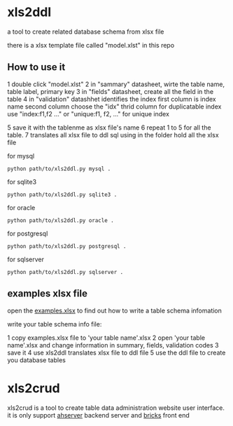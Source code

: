 # xls2ddl

a tool to create related database schema from xlsx file

there is a xlsx template file called "model.xlst" in this repo

## How to use it

1 double click "model.xlst"
2 in "sammary" datasheet, wirte the table name, table label, primary key
3 in "fields" datasheet, create all the field in the table
4 in "validation" datashhet identifies the index
  first column is index name
  second column choose the "idx"
  thrid column for duplicatable index use "index:f1,f2 ..." or "unique:f1, f2, ..." for unique index

5 save it with the tablenme as xlsx file's name
6 repeat 1 to 5 for all the table.
7 translates all xlsx file to ddl sql using
in the folder hold all the xlsx file

for mysql
```
python path/to/xls2ddl.py mysql .
```
for sqlite3
```
python path/to/xls2ddl.py sqlite3 .
```
for oracle
```
python path/to/xls2ddl.py oracle .
```
for postgresql
```
python path/to/xls2ddl.py postgresql .
```
for sqlserver
```
python path/to/xls2ddl.py sqlserver .
```
## examples xlsx file
open the [examples.xlsx](./examples.xlsx) to find out how to write a table schema infomation

write your table schema info file:

1 copy examples.xlsx file to 'your table name'.xlsx
2 open 'your table name'.xlsx and change information in summary, fields, validation codes
3 save it
4 use xls2ddl translates xlsx file to ddl file
5 use the ddl file to create you database tables

# xls2crud
xls2crud is a tool to create table data administration website user interface.
it is only support [ahserver](https://git.kaiyuancloud.cn/yumoqing/ahserver) backend server and [bricks](https://git.kaiyuancloud.cn/yumoqing/bricks) front end




